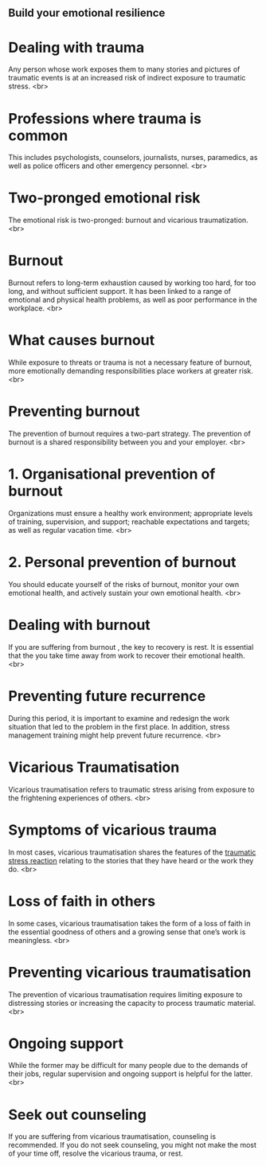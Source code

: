 
## Build your emotional resilience

# Dealing with trauma
Any person whose work exposes them to many stories and pictures of traumatic events is at an increased risk of indirect exposure to traumatic stress.
&lt;br&gt;
# Professions where trauma is common
This includes psychologists, counselors, journalists, nurses, paramedics, as well as police officers and other emergency personnel.
&lt;br&gt;
# Two-pronged emotional risk
The emotional risk is two-pronged: burnout and vicarious traumatization.
&lt;br&gt;
# Burnout
Burnout refers to long-term exhaustion caused by working too hard, for too long, and without sufficient support. It has been linked to a range of emotional and physical health problems, as well as poor performance in the workplace.
&lt;br&gt;
# What causes burnout
While exposure to threats or trauma is not a necessary feature of burnout, more emotionally demanding responsibilities place workers at greater risk.
&lt;br&gt;
# Preventing burnout
The prevention of burnout requires a two-part strategy. The prevention of burnout is a shared responsibility between you and your employer.
&lt;br&gt;
# 1. Organisational prevention of burnout
Organizations must ensure a healthy work environment; appropriate levels of training, supervision, and support; reachable expectations and targets; as well as regular vacation time.
&lt;br&gt;
# 2. Personal prevention of burnout
You should educate yourself of the risks of burnout, monitor your own emotional health, and actively sustain your own emotional health.
&lt;br&gt;
# Dealing with burnout
If you are suffering from burnout , the key to recovery is rest. It is essential that the you take time away from work to recover their emotional health.
&lt;br&gt;
# Preventing future recurrence
During this period, it is important to examine and redesign the work situation that led to the problem in the first place. In addition, stress management training might help prevent future recurrence.
&lt;br&gt;
# Vicarious Traumatisation
Vicarious traumatisation refers to traumatic stress arising from exposure to the frightening experiences of others.
&lt;br&gt;
# Symptoms of vicarious trauma
In most cases, vicarious traumatisation shares the features of the [traumatic stress reaction](en/topics/understand-2-security/2-your-well-being/3-4-learn.md) relating to the stories that they have heard or the work they do.
&lt;br&gt;
# Loss of faith in others
In some cases, vicarious traumatisation takes the form of a loss of faith in the essential goodness of others and a growing sense that one’s work is meaningless.
&lt;br&gt;
# Preventing vicarious traumatisation
The prevention of vicarious traumatisation requires limiting exposure to distressing stories or increasing the capacity to process traumatic material.
&lt;br&gt;
# Ongoing support
While the former may be difficult for many people due to the demands of their jobs, regular supervision and ongoing support is helpful for the latter.
&lt;br&gt;
#  Seek out counseling
If you are suffering from vicarious traumatisation, counseling is recommended. If you do not seek counseling, you might not make the most of your time off, resolve the vicarious trauma, or rest.
